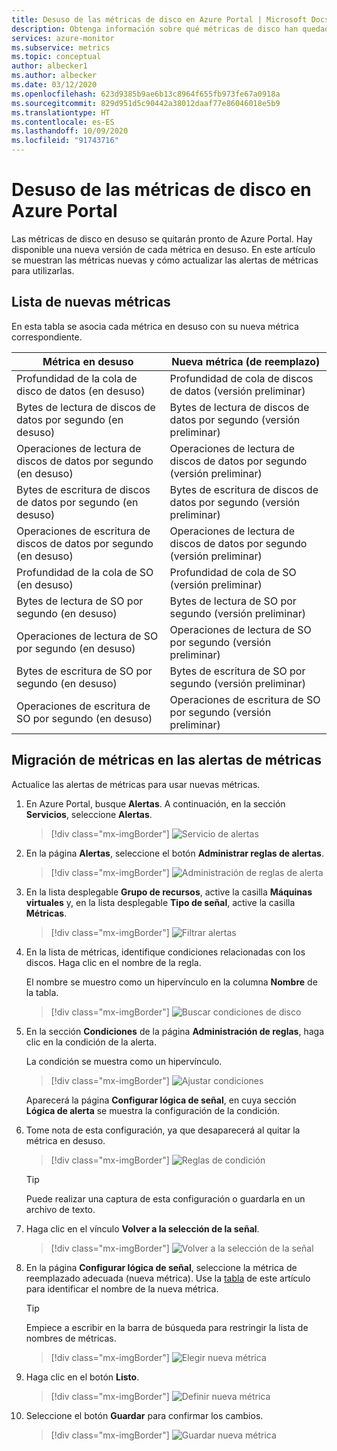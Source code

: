 ```yaml
---
title: Desuso de las métricas de disco en Azure Portal | Microsoft Docs
description: Obtenga información sobre qué métricas de disco han quedado en desuso y cómo actualizar las alertas de métricas para usar nuevas métricas.
services: azure-monitor
ms.subservice: metrics
ms.topic: conceptual
author: albecker1
ms.author: albecker
ms.date: 03/12/2020
ms.openlocfilehash: 623d9385b9ae6b13c8964f655fb973fe67a0918a
ms.sourcegitcommit: 829d951d5c90442a38012daaf77e86046018e5b9
ms.translationtype: HT
ms.contentlocale: es-ES
ms.lasthandoff: 10/09/2020
ms.locfileid: "91743716"
---
```

# <a name="disk-metrics-deprecation-in-the-azure-portal"></a>Desuso de las métricas de disco en Azure Portal

Las métricas de disco en desuso se quitarán pronto de Azure Portal. Hay disponible una nueva versión de cada métrica en desuso. En este artículo se muestran las métricas nuevas y cómo actualizar las alertas de métricas para utilizarlas.

## <a name="list-of-new-metrics"></a>Lista de nuevas métricas

En esta tabla se asocia cada métrica en desuso con su nueva métrica correspondiente. 

|Métrica en desuso|Nueva métrica (de reemplazo)|
|----|----|
|Profundidad de la cola de disco de datos (en desuso)|Profundidad de cola de discos de datos (versión preliminar)|
|Bytes de lectura de discos de datos por segundo (en desuso)|Bytes de lectura de discos de datos por segundo (versión preliminar)|
|Operaciones de lectura de discos de datos por segundo (en desuso)|Operaciones de lectura de discos de datos por segundo (versión preliminar)|
|Bytes de escritura de discos de datos por segundo (en desuso)|Bytes de escritura de discos de datos por segundo (versión preliminar)|
|Operaciones de escritura de discos de datos por segundo (en desuso)|Operaciones de lectura de discos de datos por segundo (versión preliminar)|
|Profundidad de la cola de SO (en desuso)|Profundidad de cola de SO (versión preliminar)|
|Bytes de lectura de SO por segundo (en desuso)|Bytes de lectura de SO por segundo (versión preliminar)|
|Operaciones de lectura de SO por segundo (en desuso)|Operaciones de lectura de SO por segundo (versión preliminar)|
|Bytes de escritura de SO por segundo (en desuso)|Bytes de escritura de SO por segundo (versión preliminar)|
|Operaciones de escritura de SO por segundo (en desuso)|Operaciones de escritura de SO por segundo (versión preliminar)|

<a id="update-metrics" />

## <a name="migrate-metrics-in-your-metric-alerts"></a>Migración de métricas en las alertas de métricas

Actualice las alertas de métricas para usar nuevas métricas.

1. En Azure Portal, busque **Alertas**. A continuación, en la sección **Servicios**, seleccione **Alertas**.

   > [!div class="mx-imgBorder"]
   > ![Servicio de alertas](./media/portal-disk-metrics-deprecation/alert-service-azure-portal.png)

2. En la página **Alertas**, seleccione el botón **Administrar reglas de alertas**. 

   > [!div class="mx-imgBorder"]
   > ![Administración de reglas de alerta](./media/portal-disk-metrics-deprecation/manage-alert-rules-button.png)

3. En la lista desplegable **Grupo de recursos**, active la casilla **Máquinas virtuales** y, en la lista desplegable **Tipo de señal**, active la casilla **Métricas**. 

   > [!div class="mx-imgBorder"]
   > ![Filtrar alertas](./media/portal-disk-metrics-deprecation/filter-alerts.png)

4. En la lista de métricas, identifique condiciones relacionadas con los discos. Haga clic en el nombre de la regla. 

   El nombre se muestro como un hipervínculo en la columna **Nombre** de la tabla.

   > [!div class="mx-imgBorder"]
   > ![Buscar condiciones de disco](./media/portal-disk-metrics-deprecation/find-disk-conditions.png)

5. En la sección **Condiciones** de la página **Administración de reglas**, haga clic en la condición de la alerta. 

   La condición se muestra como un hipervínculo.  

   > [!div class="mx-imgBorder"]
   > ![Ajustar condiciones](./media/portal-disk-metrics-deprecation/adjust-condition.png)

   Aparecerá la página **Configurar lógica de señal**, en cuya sección **Lógica de alerta** se muestra la configuración de la condición.

6. Tome nota de esta configuración, ya que desaparecerá al quitar la métrica en desuso.

   > [!div class="mx-imgBorder"]
   > ![Reglas de condición](./media/portal-disk-metrics-deprecation/condition-rules.png)

   > [!TIP] 
   > Puede realizar una captura de esta configuración o guardarla en un archivo de texto. 

7. Haga clic en el vínculo **Volver a la selección de la señal**.

   > [!div class="mx-imgBorder"]
   > ![Volver a la selección de la señal](./media/portal-disk-metrics-deprecation/back-to-signal-selection.png)

8. En la página **Configurar lógica de señal**, seleccione la métrica de reemplazado adecuada (nueva métrica). Use la [tabla](#update-metrics) de este artículo para identificar el nombre de la nueva métrica.

   > [!TIP] 
   > Empiece a escribir en la barra de búsqueda para restringir la lista de nombres de métricas. 

   > [!div class="mx-imgBorder"]
   > ![Elegir nueva métrica](./media/portal-disk-metrics-deprecation/choose-new-metric.png)

9. Haga clic en el botón **Listo**. 

   > [!div class="mx-imgBorder"]
   > ![Definir nueva métrica](./media/portal-disk-metrics-deprecation/set-new-metric.png)

10. Seleccione el botón **Guardar** para confirmar los cambios. 

    > [!div class="mx-imgBorder"]
    > ![Guardar nueva métrica](./media/portal-disk-metrics-deprecation/save-new-metric.png)







